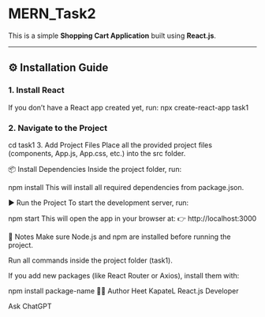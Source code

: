 # MERN_Task2

This is a simple **Shopping Cart Application** built using **React.js**.

---

## ⚙️ Installation Guide

### 1. Install React
If you don’t have a React app created yet, run:
npx create-react-app task1
### 2. Navigate to the Project
cd task1
3. Add Project Files
Place all the provided project files (components, App.js, App.css, etc.) into the src folder.

📦 Install Dependencies
Inside the project folder, run:

npm install
This will install all required dependencies from package.json.

▶️ Run the Project
To start the development server, run:

npm start
This will open the app in your browser at:
👉 http://localhost:3000

📝 Notes
Make sure Node.js and npm are installed before running the project.

Run all commands inside the project folder (task1).

If you add new packages (like React Router or Axios), install them with:

npm install package-name
👨‍💻 Author
Heet KapateL
React.js Developer









Ask ChatGPT

